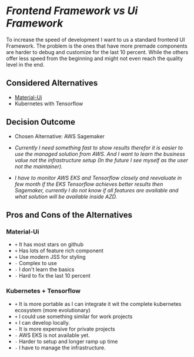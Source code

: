 # _Frontend Framework vs Ui Framework_

To increase the speed of development I want to us a standard frontend UI Framework. The problem is the ones that have more premade components are harder to debug and customize for the last 10 percent. While the others offer less speed from the beginning and might not even reach the quality level in the end. 


## Considered Alternatives

* [Material-Ui](https://github.com/mui-org/material-ui)
* Kubernetes with Tensorflow

## Decision Outcome

* Chosen Alternative: AWS Sagemaker

* _Currently I need something fast to show results therefor it is easier to use the managed solution from AWS. And I want to learn the business value not the infrastructure setup (In the future I see myself as the user not the maintainer)._

* _I have to monitor AWS EKS and Tensorflow closely and reevaluate in few month if the EKS Tensorflow achieves better results then Sagemaker, currently I do not know if all features are available and what solution will be available inside AZD._

## Pros and Cons of the Alternatives

### Material-Ui

* `+` It has most stars on github
* `+` Has lots of feature rich component
* `+` Use modern JSS for styling
* `-` Complex to use
* `-` I don't learn the basics
* `-` Hard to fix the last 10 percent

### Kubernetes + Tensorflow

* `+` It is more portable as I can integrate it wit the complete kubernetes ecosystem (more evolutionary)
* `+` I could use something similar for work projects
* `+` I can develop locally.  
* `-` It is more expensive for private projects
* `-` AWS EKS is not available yet.
* `-` Harder to setup and longer ramp up time
* `-` I have to manage the infrastructure.



